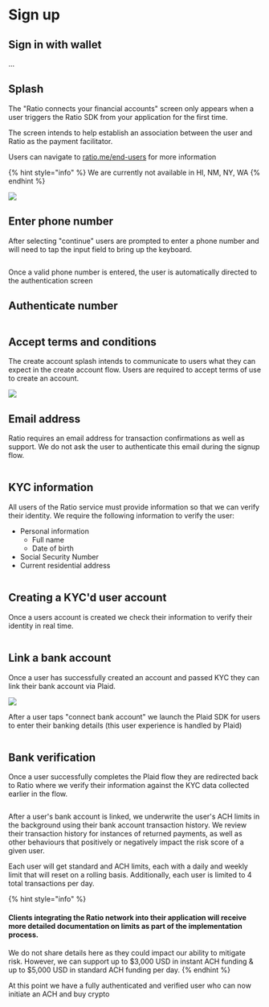 # Sign up

## Sign in with wallet

...

## Splash

The "Ratio connects your financial accounts" screen only appears when a user triggers the Ratio SDK from your application for the first time.&#x20;

The screen intends to help establish an association between the user and Ratio as the payment facilitator.

Users can navigate to [ratio.me/end-users](https://ratio.me/end-users) for more information

{% hint style="info" %}
We are currently not available in HI, NM, NY, WA
{% endhint %}

![](<../../../.gitbook/assets/image (5).png>)

## Enter phone number

After selecting "continue" users are prompted to enter a phone number and will need to tap the input field to bring up the keyboard.&#x20;

<figure><img src="../../../.gitbook/assets/image (29).png" alt=""><figcaption></figcaption></figure>

Once a valid phone number is entered, the user is automatically directed to the authentication screen

## Authenticate number

<figure><img src="../../../.gitbook/assets/image (21).png" alt=""><figcaption></figcaption></figure>

## Accept terms and conditions

The create account splash intends to communicate to users what they can expect in the create account flow. Users are required to accept terms of use to create an account.

![](<../../../.gitbook/assets/image (28).png>)

## Email address

Ratio requires an email address for transaction confirmations as well as support. We do not ask the user to authenticate this email during the signup flow.

<figure><img src="../../../.gitbook/assets/image (4).png" alt=""><figcaption></figcaption></figure>

## KYC information

All users of the Ratio service must provide information so that we can verify their identity. We require the following information to verify the user:

* Personal information
  * Full name
  * Date of birth
* Social Security Number
* Current residential address

<figure><img src="../../../.gitbook/assets/image (2).png" alt=""><figcaption></figcaption></figure>

## Creating a KYC'd user account

Once a users account is created we check their information to verify their identity in real time.

<figure><img src="../../../.gitbook/assets/image (30).png" alt=""><figcaption></figcaption></figure>

## Link a bank account

Once a user has successfully created an account and passed KYC they can link their bank account via Plaid.

![](<../../../.gitbook/assets/image (10).png>)

After a user taps "connect bank account" we launch the Plaid SDK for users to enter their banking details (this user experience is handled by Plaid)

<figure><img src="../../../.gitbook/assets/image (12).png" alt=""><figcaption></figcaption></figure>

## Bank verification

Once a user successfully completes the Plaid flow they are redirected back to Ratio where we verify their information against the KYC data collected earlier in the flow.

<figure><img src="../../../.gitbook/assets/image (26) (1).png" alt=""><figcaption></figcaption></figure>

After a user's bank account is linked, we underwrite the user's ACH limits in the background using their bank account transaction history. We review their transaction history for instances of returned payments, as well as other behaviours that positively or negatively impact the risk score of a given user.

Each user will get standard and ACH limits, each with a daily and weekly limit that will reset on a rolling basis. Additionally, each user is limited to 4 total transactions per day.

{% hint style="info" %}
#### Clients integrating the Ratio network into their application will receive more detailed documentation on limits as part of the implementation process. &#x20;

We do not share details here as they could impact our ability to mitigate risk. However, we can support up to $3,000 USD in instant ACH funding & up to $5,000 USD in standard ACH funding per day.
{% endhint %}

At this point we have a fully authenticated and verified user who can now initiate an ACH and buy crypto

